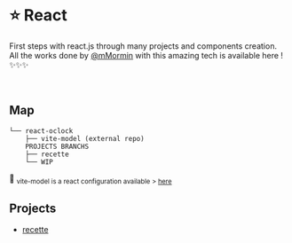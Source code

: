 
# ⭐ React
First steps with react.js through many projects and components creation. </br>
All the works done by [@mMormin](https://github.com/mMormin) with this amazing tech is available here !
✨✨✨

</br>

## Map
```text
└── react-oclock
    ├── vite-model (external repo)
    PROJECTS BRANCHS
    ├── recette
    └── WIP
```
👮 <sub> vite-model is a react configuration available > [here](https://github.com/O-clock-Cheesecake/React-modele-vite)</sub>
</br>

## Projects
- [recette](https://github.com/mMormin/react-oclock_mMormin/tree/recette)


